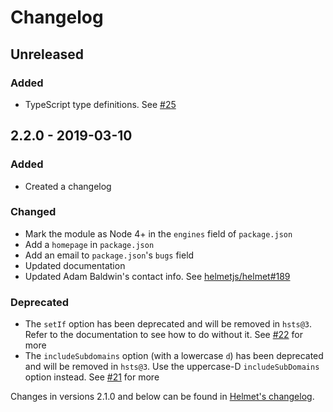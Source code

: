 # Changelog

## Unreleased
### Added
* TypeScript type definitions. See [#25](https://github.com/helmetjs/hsts/pull/25)

## 2.2.0 - 2019-03-10
### Added
* Created a changelog

### Changed
* Mark the module as Node 4+ in the `engines` field of `package.json`
* Add a `homepage` in `package.json`
* Add an email to `package.json`'s `bugs` field
* Updated documentation
* Updated Adam Baldwin's contact info. See [helmetjs/helmet#189](https://github.com/helmetjs/helmet/issues/189)

### Deprecated
* The `setIf` option has been deprecated and will be removed in `hsts@3`. Refer to the documentation to see how to do without it. See [#22](https://github.com/helmetjs/hsts/issues/22) for more
* The `includeSubdomains` option (with a lowercase `d`) has been deprecated and will be removed in `hsts@3`. Use the uppercase-D `includeSubDomains` option instead. See [#21](https://github.com/helmetjs/hsts/issues/21) for more

Changes in versions 2.1.0 and below can be found in [Helmet's changelog](https://github.com/helmetjs/helmet/blob/master/CHANGELOG.md).

